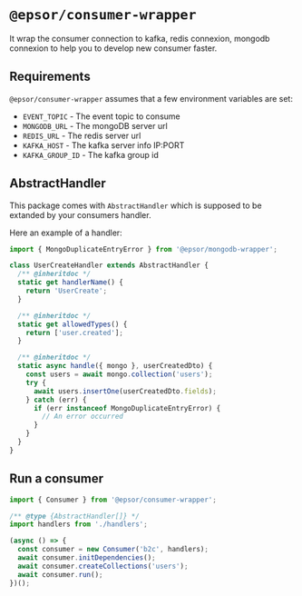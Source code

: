# `@epsor/consumer-wrapper`

It wrap the consumer connection to kafka, redis connexion, mongodb connexion to help you to develop new consumer faster.

## Requirements

`@epsor/consumer-wrapper` assumes that a few environment variables are set:

- `EVENT_TOPIC` - The event topic to consume
- `MONGODB_URL` - The mongoDB server url
- `REDIS_URL` - The redis server url
- `KAFKA_HOST` - The kafka server info IP:PORT
- `KAFKA_GROUP_ID` - The kafka group id

## AbstractHandler

This package comes with `AbstractHandler` which is supposed to be extanded by your consumers handler.

Here an example of a handler:

```js
import { MongoDuplicateEntryError } from '@epsor/mongodb-wrapper';

class UserCreateHandler extends AbstractHandler {
  /** @inheritdoc */
  static get handlerName() {
    return 'UserCreate';
  }

  /** @inheritdoc */
  static get allowedTypes() {
    return ['user.created'];
  }

  /** @inheritdoc */
  static async handle({ mongo }, userCreatedDto) {
    const users = await mongo.collection('users');
    try {
      await users.insertOne(userCreatedDto.fields);
    } catch (err) {
      if (err instanceof MongoDuplicateEntryError) {
        // An error occurred
      }
    }
  }
}
```

## Run a consumer

```js
import { Consumer } from '@epsor/consumer-wrapper';

/** @type {AbstractHandler[]} */
import handlers from './handlers';

(async () => {
  const consumer = new Consumer('b2c', handlers);
  await consumer.initDependencies();
  await consumer.createCollections('users');
  await consumer.run();
})();
```
